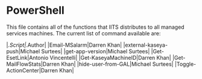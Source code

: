 # PowerShell

This file contains all of the functions that IITS distributes to all managed services machines.  The current list of command available are:

|_.Script|_.Author|
|Email-MSalarm|Darren Khan|
|external-kaseya-push|Michael Surtees|
|get-app-version|Michael Surtees|
|Get-EsetLink|Antonio Vincentelli|
|Get-KaseyaMachineID|Darren Khan|
|Get-MailFlowStats|Darren Khan|
|hide-user-from-GAL|Michael Surtees|
|Toggle-ActionCenter|Darren Khan|

